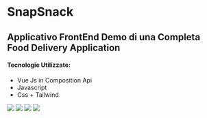 <h1> SnapSnack </h1>
<h2> Applicativo FrontEnd Demo di una Completa Food Delivery Application </h2>

<h4>Tecnologie Utilizzate: </h4>
<ul>
<li>Vue Js in Composition Api</li>
<li>Javascript</li>
<li>Css + Tailwind </li>
</ul>

<img src="https://i.imgur.com/ASaLpY8.png">
<img src="https://i.imgur.com/vnqaCiq.png">
<img src="https://i.imgur.com/vnqaCiq.png">
<img src="https://i.imgur.com/d1LccNy.png">
